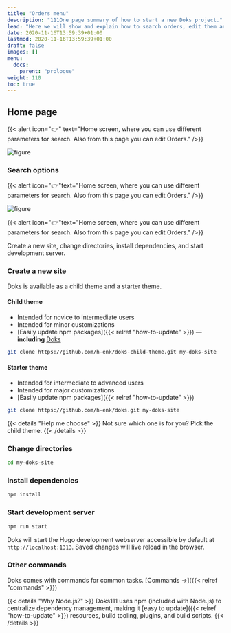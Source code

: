 ```yaml
---
title: "Orders menu"
description: "111One page summary of how to start a new Doks project."
lead: "Here we will show and explain how to search orders, edit them and navigate around."
date: 2020-11-16T13:59:39+01:00
lastmod: 2020-11-16T13:59:39+01:00
draft: false
images: []
menu:
  docs:
    parent: "prologue"
weight: 110
toc: true
---
```


## Home page

{{< alert icon="👉" text="Home screen, where you can use different parameters for search. Also from this page you can edit Orders." />}}

![figure](/OrdersPage.jpg "Orders page")

### Search options

{{< alert icon="👉"text="Home screen, where you can use different parameters for search. Also from this page you can edit Orders." />}}

![figure](/SearchFields.jpg "Orders page")

{{< alert icon="👉"text="Home screen, where you can use different parameters for search. Also from this page you can edit Orders." />}}

Create a new site, change directories, install dependencies, and start development server.

### Create a new site

Doks is available as a child theme and a starter theme.

#### Child theme

- Intended for novice to intermediate users
- Intended for minor customizations
- [Easily update npm packages]({{< relref "how-to-update" >}}) — __including__ [Doks](https://www.npmjs.com/package/@hyas/doks)

```bash
git clone https://github.com/h-enk/doks-child-theme.git my-doks-site
```

#### Starter theme

- Intended for intermediate to advanced users
- Intended for major customizations
- [Easily update npm packages]({{< relref "how-to-update" >}})

```bash
git clone https://github.com/h-enk/doks.git my-doks-site
```

{{< details "Help me choose" >}}
Not sure which one is for you? Pick the child theme.
{{< /details >}}

### Change directories

```bash
cd my-doks-site
```

### Install dependencies

```bash
npm install
```

### Start development server

```bash
npm run start
```

Doks will start the Hugo development webserver accessible by default at `http://localhost:1313`. Saved changes will live reload in the browser.

### Other commands

Doks comes with commands for common tasks. [Commands →]({{< relref "commands" >}})

{{< details "Why Node.js?" >}}
Doks111 uses npm (included with Node.js) to centralize dependency management, making it [easy to update]({{< relref "how-to-update" >}}) resources, build tooling, plugins, and build scripts.
{{< /details >}}
